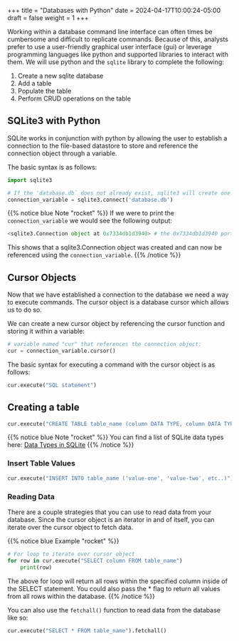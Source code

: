 +++
title = "Databases with Python"
date = 2024-04-17T10:00:24-05:00
draft = false
weight = 1
+++

Working within a database command line interface can often times be cumbersome and difficult to replicate commands. Because of this, analysts prefer to use a user-friendly graphical user interface (gui) or leverage programming languages like python and supported libraries to interact with them. We will use python and the `sqlite` library to complete the following:
1. Create a new sqlite database
1. Add a table
1. Populate the table
1. Perform CRUD operations on the table

## SQLite3 with Python

SQLite works in conjunction with python by allowing the user to establish a connection to the file-based datastore to store and reference the connection object through a variable.

The basic syntax is as follows:

```python
import sqlite3

# If the 'database.db` does not already exist, sqlite3 will create one!
connection_variable = sqlite3.connect('database.db')
```

{{% notice blue Note "rocket" %}}
If we were to print the `connection_variable` we would see the following output:

```python
<sqlite3.Connection object at 0x7334db1d3940> # the 0x7334db1d3940 portion will vary
```

This shows that a sqlite3.Connection object was created and can now be referenced using the `connection_variable`.
{{% /notice %}}

## Cursor Objects

Now that we have established a connection to the database we need a way to execute commands. The cursor object is a database cursor which allows us to do so.

We can create a new cursor object by referencing the cursor function and storing it within a variable:

```python
# variable named "cur" that references the connection object:
cur = connection_variable.cursor() 
```

The basic syntax for executing a command with the cursor object is as follows:

```python
cur.execute("SQL statement")
```

## Creating a table

```python
cur.execute("CREATE TABLE table_name (column DATA TYPE, column DATA TYPE, etc..)")
```

{{% notice blue Note "rocket" %}}
You can find a list of SQLite data types here: [Data Types in SQLite](https://sqlite.org/datatype3.html)
{{% /notice %}}

### Insert Table Values

```python
cur.execute("INSERT INTO table_name ('value-one', 'value-two', etc..)")
```

### Reading Data

There are a couple strategies that you can use to read data from your database. Since the cursor object is an iterator in and of itself, you can iterate over the cursor object to fetch data.

{{% notice blue Example "rocket" %}}

```python
# For loop to iterate over cursor object
for row in cur.execute("SELECT column FROM table_name")
    print(row)
```

The above for loop will return all rows within the specified column inside of the SELECT statement. You could also pass the * flag to return all values from all rows within the database.
{{% /notice %}}

You can also use the `fetchall()` function to read data from the database like so:

```python
cur.execute("SELECT * FROM table_name").fetchall()
```